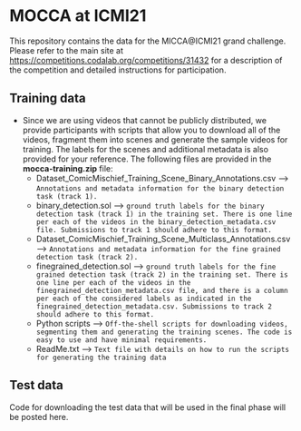 # MOCCA at ICMI21

This repository contains the data for the MICCA@ICMI21 grand challenge. Please refer to the main site at https://competitions.codalab.org/competitions/31432 for a description of the competition and detailed instructions for participation.

## Training data 

- Since we are using videos that cannot be publicly distributed, we provide participants with scripts that allow you to download all of the videos, fragment them into scenes and generate the sample videos for training. The labels for the scenes and additional metadata is also provided for your reference. The following files are provided in the **mocca-training.zip** file:
  * Dataset_ComicMischief_Training_Scene_Binary_Annotations.csv --> `Annotations and metadata information for the binary detection task (track 1).`
  * binary_detection.sol  --> `ground truth labels for the binary detection task (track 1) in the training set. There is one line per each of the videos in the binary_detection_metadata.csv file. Submissions to track 1 should adhere to this format.`
  * Dataset_ComicMischief_Training_Scene_Multiclass_Annotations.csv --> `Annotations and metadata information for the fine grained detection task (track 2).`
  * finegrained_detection.sol  --> `ground truth labels for the fine grained detection task (track 2) in the training set. There is one line per each of the videos in the finegrained_detection_metadata.csv file, and there is a column per each of the considered labels as indicated in the  finegrained_detection_metadata.csv. Submissions to track 2 should adhere to this format.`
  * Python scripts  --> `Off-the-shell scripts for downloading videos, segmenting them and generating the training scenes. The code is easy to use and have minimal requirements. `
  * ReadMe.txt   --> `Text file with details on how to run the scripts for generating the training data `



## Test data

Code for downloading the test data that will be used in the final phase will be posted here.

